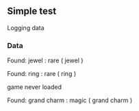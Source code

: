 ## Simple test

Logging data

### Data

Found: jewel : rare ( jewel )
Found: ring : rare ( ring )
game never loaded

Found: grand charm : magic ( grand charm )

